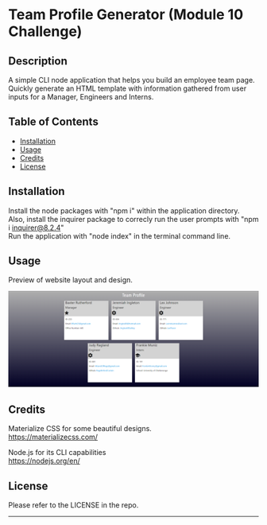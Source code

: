 # Team Profile Generator (Module 10 Challenge)

## Description

A simple CLI node application that helps you build an employee team page.  Quickly generate an HTML template with information gathered from user inputs for a Manager, Engineers and Interns.  

## Table of Contents

- [Installation](#installation)
- [Usage](#usage)
- [Credits](#credits)
- [License](#license)

## Installation

Install the node packages with "npm i" within the application directory.  
Also, install the inquirer package to correcly run the user prompts with "npm i inquirer@8.2.4"  
Run the application with "node index" in the terminal command line.  

## Usage

Preview of website layout and design.

![Sample Website Preview](./assets/images/team-profile-generator-demo.PNG)

## Credits

Materialize CSS for some beautiful designs.  
https://materializecss.com/

Node.js for its CLI capabilities  
https://nodejs.org/en/

## License

Please refer to the LICENSE in the repo.

---